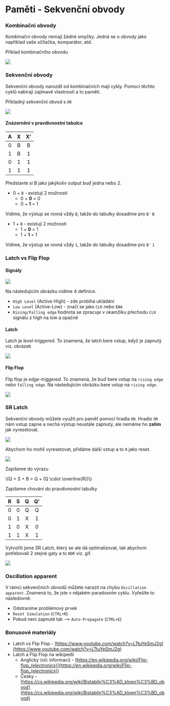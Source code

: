 # Paměti - Sekvenční obvody

### Kombinační obvody

Kombinační obvody nemají žádné smyčky. Jedná se o obvody jako například vaše sčítačka, komparátor, atd.

Příklad kombinačního obvodu

<img src="https://raw.githubusercontent.com/jaywor1/aps/main/obrazky/kombinacni-1.png">

### Sekvenční obvody

Sekvenční obvody narozdíl od kombinačních mají cykly. Pomocí těchto cyklů nabírají zajímavé vlastnosti a to paměti.

Příkladný sekvenční obvod s `OR`

<img src="https://raw.githubusercontent.com/jaywor1/aps/main/obrazky/sekvencni-1.png">

#### Znázornění v pravdivnostní tabulce

| A | X | X' |
|:-:|:-:|:--:|
| 0 | B | B |
| 1 | B | 1 |
| 0 | 1 | 1 |
| 1 | 1 | 1 |

Představte si B jako jakýkoliv output buď jedna nebo 2.
- 0 + `B` - existují 2 možnosti
    - 0 + **0** = 0
    - 0 + **1** = 1

Vidíme, že výstup se rovná vždy `B`, takže do tabulky dosadíme pro `B'` `B`

- 1 + `B` - existují 2 možnosti
    - 1 + **0** = 1
    - 1 + **1** = 1

Vidíme, že výstup se rovná vždy `1`, takže do tabulky dosadíme pro `B'` `1`

### Latch vs Flip Flop

#### Signály

<img src="https://raw.githubusercontent.com/jaywor1/aps/main/obrazky/signal-states.png">

Na následujícím obrázku vidíme 4 definice.

- `High Level` (Active-High) - zde probíhá ukládání
- `Low Level` (Active-Low) - značí se jako `CLK` nebo `ENA`
- `Rising/Falling edge` hodnota se zpracuje v okamžíku přechodu `CLK` signálu z high na low a opačně

#### Latch

Latch je *level-triggered*. To znamená, že latch bere vstup, když je zapnutý viz. obrázek

<img src="https://raw.githubusercontent.com/jaywor1/aps/main/obrazky/signal-latch.png">

#### Flip Flop

Flip flop je *edge-triggered*. To znamená, že buď bere vstup na `rising edge` nebo `falling edge`. Na následujícím obrázku bere vstup na `rising edge`.

<img src="https://raw.githubusercontent.com/jaywor1/aps/main/obrazky/signal-flip-flop.png">

### SR Latch

Sekvenční obvody můžete využít pro paměť pomocí hradla `OR`. Hradlo `OR` nám vstup zapne a nechá výstup neustále zapnutý, ale nemáme ho **zatím** jak vyresetovat.

<img src="https://raw.githubusercontent.com/jaywor1/aps/main/obrazky/sekvencni-1.png">

Abychom ho mohli vyresetovat, přidáme další vstup a to `R` jako reset.

<img src="https://raw.githubusercontent.com/jaywor1/aps/main/obrazky/rookie-sr-latch.png">

Zapíšeme do výrazu

\\(Q = S + B = Q + (Q \cdot \overline{R})\\)

Zapíšeme chování do pravdivnostní tabulky

| R | S | Q | Q' |
|:-:|:-:|:-:|:--:|
| 0 | 0 | Q | Q |
| 0 | 1 | X | 1 |
| 1 | 0 | X | 0 |
| 1 | 1 | X | 1 |

Vytvořili jsme SR Latch, který se ale dá optimalizovat, tak abychom potřebovali 2 stejné gaty a to `NOR` viz. gif.

<img src="https://raw.githubusercontent.com/jaywor1/aps/main/obrazky/sr-latch-gif.gif">

### Oscillation apparent

V rámci sekvenčních obvodů můžete narazit na chybu `Oscillation apparent`. Znamená to, že jste v nějakém paradoxním cyklu. Vyřešíte to následovně:
- Odstraníme problémový prvek
- `Reset Simulation` (`CTRL+R`)
- Pokud není zapnuté tak --> `Auto-Propagate` (`CTRL+E`) 

### Bonusové materiály

-  Latch vs Flip Flop - [https://www.youtube.com/watch?v=LTtuYeSmJ2g](https://www.youtube.com/watch?v=LTtuYeSmJ2g)
- Latch a Flip Flop na wikipedii
    - Anglicky (víc informací) - [https://en.wikipedia.org/wiki/Flip-flop_(electronics)](https://en.wikipedia.org/wiki/Flip-flop_(electronics))
    - Česky - [https://cs.wikipedia.org/wiki/Bistabiln%C3%AD_klopn%C3%BD_obvod](https://cs.wikipedia.org/wiki/Bistabiln%C3%AD_klopn%C3%BD_obvod)